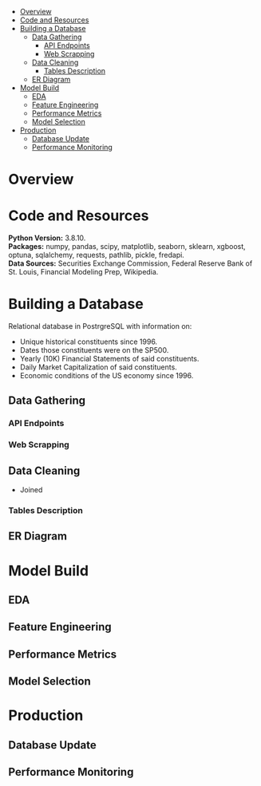 - [Overview](#overview)
- [Code and Resources](#code-and-resources)
- [Building a Database](#building-a-database)
  - [Data Gathering](#data-gathering)
    - [API Endpoints](#api-endpoints)
    - [Web Scrapping](#web-scrapping)
  - [Data Cleaning](#data-cleaning)
    - [Tables Description](#tables-description)
  - [ER Diagram](#er-diagram)
- [Model Build](#model-build)
  - [EDA](#eda)
  - [Feature Engineering](#feature-engineering)
  - [Performance Metrics](#performance-metrics)
  - [Model Selection](#model-selection)
- [Production](#production)
  - [Database Update](#database-update)
  - [Performance Monitoring](#performance-monitoring)
# Overview
# Code and Resources
**Python Version:** 3.8.10.  
**Packages:** numpy, pandas, scipy, matplotlib, seaborn, sklearn, xgboost, optuna, sqlalchemy, requests, pathlib, pickle, fredapi.  
**Data Sources:** Securities Exchange Commission, Federal Reserve Bank of St. Louis, Financial Modeling Prep, Wikipedia.  
# Building a Database
Relational database in PostrgreSQL with information on:
- Unique historical constituents since 1996.
- Dates those constituents were on the SP500.
- Yearly (10K) Financial Statements of said constituents.
- Daily Market Capitalization of said constituents.
- Economic conditions of the US economy since 1996.
## Data Gathering
### API Endpoints
### Web Scrapping
## Data Cleaning
- Joined 
### Tables Description
## ER Diagram
# Model Build
## EDA
## Feature Engineering
## Performance Metrics
## Model Selection
# Production
## Database Update
## Performance Monitoring